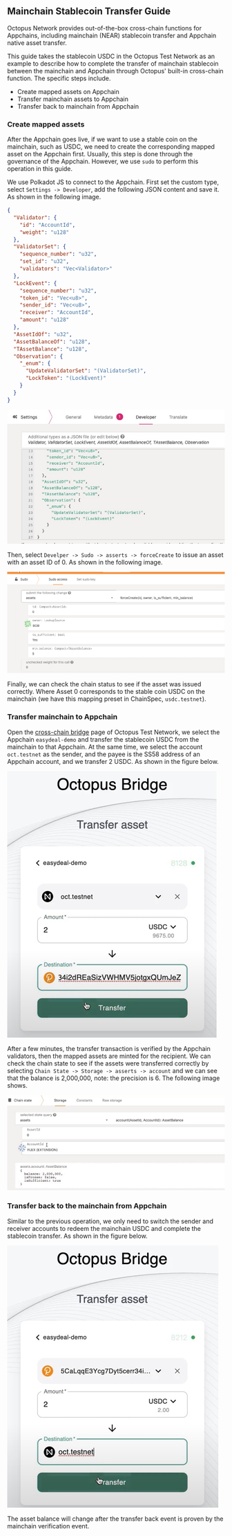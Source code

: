 ## Mainchain Stablecoin Transfer Guide

Octopus Network provides out-of-the-box cross-chain functions for Appchains, including mainchain (NEAR) stablecoin transfer and Appchain native asset transfer.

This guide takes the stablecoin USDC in the Octopus Test Network as an example to describe how to complete the transfer of mainchain stablecoin between the mainchain and Appchain through Octopus' built-in cross-chain function. The specific steps include.

* Create mapped assets on Appchain
* Transfer mainchain assets to Appchain
* Transfer back to mainchain from Appchain


### Create mapped assets

After the Appchain goes live, if we want to use a stable coin on the mainchain, such as USDC, we need to create the corresponding mapped asset on the Appchain first. Usually, this step is done through the governance of the Appchain. However, we use `sudo` to perform this operation in this guide.

We use Polkadot JS to connect to the Appchain. First set the custom type, select `Settings -> Developer`, add the following JSON content and save it. As shown in the following image.

```json
{
  "Validator": {
    "id": "AccountId",
    "weight": "u128"
  },
  "ValidatorSet": {
    "sequence_number": "u32",
    "set_id": "u32",
    "validators": "Vec<Validator>"
  },
  "LockEvent": {
    "sequence_number": "u32",
    "token_id": "Vec<u8>",
    "sender_id": "Vec<u8>",
    "receiver": "AccountId",
    "amount": "u128"
  },
  "AssetIdOf": "u32",
  "AssetBalanceOf": "u128",
  "TAssetBalance": "u128",
  "Observation": {
    "_enum": {
      "UpdateValidatorSet": "(ValidatorSet)",
      "LockToken": "(LockEvent)"
    }
  }
}
```

![custom_type](./custom_type.jpg)

Then, select `Develper -> Sudo -> asserts -> forceCreate` to issue an asset with an asset ID of 0. As shown in the following image.

![Create Asset](./create_assert.png)

Finally, we can check the chain status to see if the asset was issued correctly. Where Asset 0 corresponds to the stable coin USDC on the mainchain (we have this mapping preset in ChainSpec, `usdc.testnet`).


### Transfer mainchain to Appchain

Open the [cross-chain bridge](https://bridge.testnet.oct.network/) page of Octopus Test Network, we select the Appchain `easydeal-demo` and transfer the stablecoin USDC from the mainchain to that Appchain. At the same time, we select the account `oct.testnet` as the sender, and the payee is the SS58 address of an Appchain account, and we transfer 2 USDC. As shown in the figure below.

![Transfer USDC assets](./transfer_usdc.jpg)

After a few minutes, the transfer transaction is verified by the Appchain validators, then the mapped assets are minted for the recipient. We can check the chain state to see if the assets were transferred correctly by selecting `Chain State -> Storage -> asserts -> account` and we can see that the balance is 2,000,000, note: the precision is 6. The following image shows.

![Map Asset Balance](./appchain_balance.jpg)

### Transfer back to the mainchain from Appchain

Similar to the previous operation, we only need to switch the sender and receiver accounts to redeem the mainchain USDC and complete the stablecoin transfer. As shown in the figure below.

![Redeem USDC assets](./redeem_usdc.jpg)

The asset balance will change after the transfer back event is proven by the mainchain verification event.
